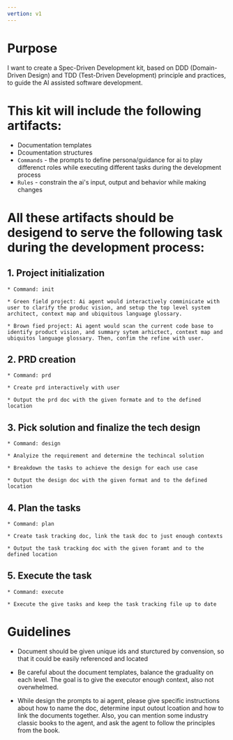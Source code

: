 ```yaml
---
vertion: v1
---
```


# Purpose

I want to create a Spec-Driven Development kit, based on DDD (Domain-Driven Design) and TDD (Test-Driven Development) principle and practices, to guide the AI assisted software development.


# This kit will include the following artifacts:

- Documentation templates
- Dcoumentation structures
- `Commands` - the prompts to define persona/guidance for ai to play differenct roles while executing different tasks during the development process
- `Rules` - constrain the ai's input, output and behavior while making changes

# All these artifacts should be desigend to serve the following task during the development process:

## 1. Project initialization

    * Command: init

    * Green field project: Ai agent would interactively comminicate with user to clarify the produc vision, and setup the top level system architect, context map and ubiquitous language glossary.

    * Brown fied project: Ai agent would scan the current code base to identify product vision, and summary sytem arhictect, context map and ubiquitos language glossary. Then, confim the refine with user.

## 2. PRD creation

    * Command: prd

    * Create prd interactively with user

    * Output the prd doc with the given formate and to the defined location


## 3. Pick solution and finalize the tech design

    * Command: design

    * Analyize the requirement and determine the techincal solution

    * Breakdown the tasks to achieve the design for each use case

    * Output the design doc with the given format and to the defined location


## 4. Plan the tasks

    * Command: plan

    * Create task tracking doc, link the task doc to just enough contexts

    * Output the task tracking doc with the given foramt and to the defined location


## 5. Execute the task

    * Command: execute

    * Execute the give tasks and keep the task tracking file up to date


# Guidelines

- Document should be given unique ids and sturctured by convension, so that it could be easily referenced and located

- Be careful about the document templates, balance the graduality on each level. The goal is to give the executor enough context, also not overwhelmed.

- While design the prompts to ai agent, please give specific instructions about how to name the doc, determine input outout lcoation and how to link the documents together. Also, you can mention some industry classic books to the agent, and ask the agent to follow the principles from the book.



